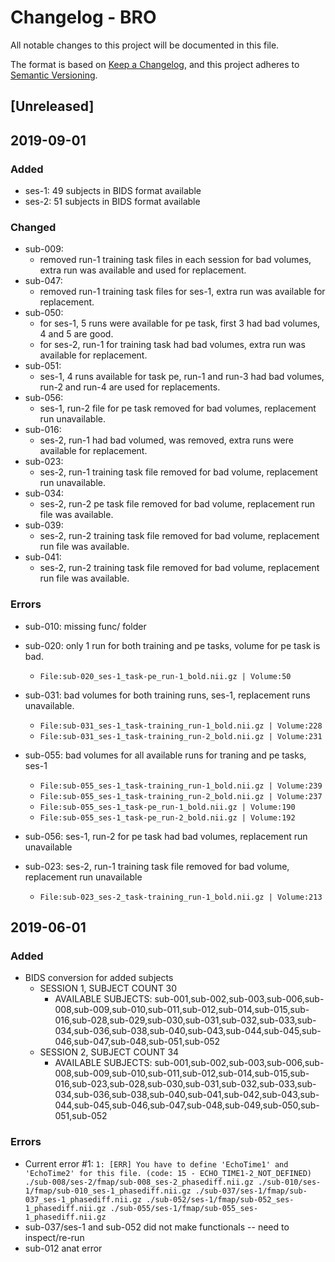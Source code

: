 # Changelog - BRO
All notable changes to this project will be documented in this file.  


The format is based on [Keep a Changelog](https://keepachangelog.com/en/1.0.0/),
and this project adheres to [Semantic Versioning](https://semver.org/spec/v2.0.0.html).

## [Unreleased]

## 2019-09-01  
### Added
- ses-1: 49 subjects in BIDS format available
- ses-2: 51 subjects in BIDS format available

### Changed
- sub-009:
  - removed run-1 training task files in each session for bad volumes, extra run was available and used for replacement.  
- sub-047:
  - removed run-1 training task files for ses-1, extra run was available for replacement.
- sub-050:
  - for ses-1, 5 runs were available for pe task, first 3 had bad volumes, 4 and 5 are good.
  - for ses-2, run-1 for training task had bad volumes, extra run was available for replacement.
- sub-051:
  - ses-1, 4 runs available for task pe, run-1 and run-3 had bad volumes, run-2 and run-4 are used for replacements.
- sub-056:
  - ses-1, run-2 file for pe task removed for bad volumes, replacement run unavailable.
- sub-016:
  - ses-2, run-1 had bad volumed, was removed, extra runs were available for replacement.
- sub-023:
  - ses-2, run-1 training task file removed for bad volume, replacement run unavailable.
- sub-034:
  - ses-2, run-2 pe task file removed for bad volume, replacement run file was available.
- sub-039:
  - ses-2, run-2 training task file removed for bad volume, replacement run file was available.
- sub-041:
  - ses-2, run-2 training task file removed for bad volume, replacement run file was available.

### Errors
- sub-010: missing func/ folder
- sub-020: only 1 run for both training and pe tasks, volume for pe task is bad.
  * `File:sub-020_ses-1_task-pe_run-1_bold.nii.gz | Volume:50`  
- sub-031: bad volumes for both training runs, ses-1, replacement runs unavailable.
  * `File:sub-031_ses-1_task-training_run-1_bold.nii.gz | Volume:228`  
  * `File:sub-031_ses-1_task-training_run-2_bold.nii.gz | Volume:231`

- sub-055: bad volumes for all available runs for traning and pe tasks, ses-1  
  * `File:sub-055_ses-1_task-training_run-1_bold.nii.gz | Volume:239`
  * `File:sub-055_ses-1_task-training_run-2_bold.nii.gz | Volume:237`
  * `File:sub-055_ses-1_task-pe_run-1_bold.nii.gz | Volume:190`
  * `File:sub-055_ses-1_task-pe_run-2_bold.nii.gz | Volume:192`

- sub-056: ses-1, run-2 for pe task had bad volumes, replacement run unavailable
- sub-023: ses-2, run-1 training task file removed for bad volume, replacement run unavailable
  * `File:sub-023_ses-2_task-training_run-1_bold.nii.gz | Volume:213`

## 2019-06-01  
### Added  
- BIDS conversion for added subjects
    - SESSION 1, SUBJECT COUNT 30
        * AVAILABLE SUBJECTS: sub-001,sub-002,sub-003,sub-006,sub-008,sub-009,sub-010,sub-011,sub-012,sub-014,sub-015,sub-016,sub-028,sub-029,sub-030,sub-031,sub-032,sub-033,sub-034,sub-036,sub-038,sub-040,sub-043,sub-044,sub-045,sub-046,sub-047,sub-048,sub-051,sub-052
    - SESSION 2, SUBJECT COUNT 34
        * AVAILABLE SUBJECTS: sub-001,sub-002,sub-003,sub-006,sub-008,sub-009,sub-010,sub-011,sub-012,sub-014,sub-015,sub-016,sub-023,sub-028,sub-030,sub-031,sub-032,sub-033,sub-034,sub-036,sub-038,sub-040,sub-041,sub-042,sub-043,sub-044,sub-045,sub-046,sub-047,sub-048,sub-049,sub-050,sub-051,sub-052

### Errors
- Current error #1: `1: [ERR] You have to define 'EchoTime1' and 'EchoTime2' for this file. (code: 15 - ECHO_TIME1-2_NOT_DEFINED)
		./sub-008/ses-2/fmap/sub-008_ses-2_phasediff.nii.gz
		./sub-010/ses-1/fmap/sub-010_ses-1_phasediff.nii.gz
		./sub-037/ses-1/fmap/sub-037_ses-1_phasediff.nii.gz
		./sub-052/ses-1/fmap/sub-052_ses-1_phasediff.nii.gz
		./sub-055/ses-1/fmap/sub-055_ses-1_phasediff.nii.gz`
- sub-037/ses-1 and sub-052 did not make functionals -- need to inspect/re-run
- sub-012 anat error
